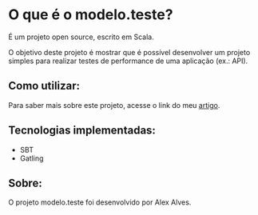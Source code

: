 # O que é o modelo.teste?
É um projeto open source, escrito em Scala.

O objetivo deste projeto é mostrar que é possível desenvolver um projeto simples para realizar testes de performance de uma aplicação (ex.: API).

## Como utilizar:
Para saber mais sobre este projeto, acesse o link do meu [artigo](https://medium.com/@alexalves_85598/testes-de-performance-em-apis-55f144aeb344).

## Tecnologias implementadas:
* SBT
* Gatling

## Sobre:
O projeto modelo.teste foi desenvolvido por Alex Alves.